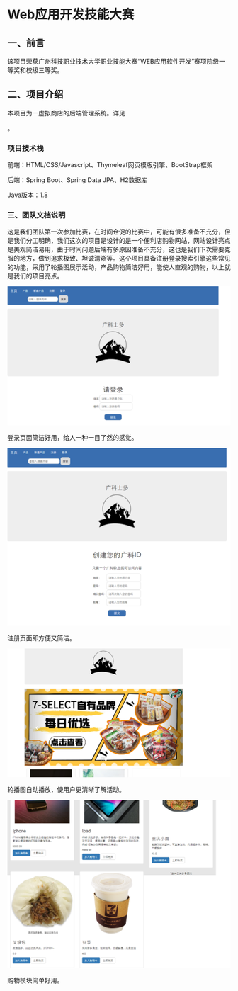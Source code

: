 #                  Web应用开发技能大赛

## 一、前言

该项目荣获广州科技职业技术大学职业技能大赛“WEB应用软件开发”赛项院级一等奖和校级三等奖。



## 二、项目介绍

本项目为一虚拟商店的后端管理系统。详见

[《广州科技职业技术大学Web开发竞赛.pdf]: 广州科技职业技术大学Web开发竞赛.pdf

。



### 项目技术栈

前端：HTML/CSS/Javascript、Thymeleaf网页模版引擎、BootStrap框架

后端：Spring Boot、Spring Data JPA、H2数据库

Java版本：1.8



### 三、团队文档说明

这是我们团队第一次参加比赛，在时间仓促的比赛中，可能有很多准备不充分，但是我们分工明确，我们这次的项目是设计的是一个便利店购物网站，网站设计亮点是美观简洁易用，由于时间问题后端有多原因准备不充分，这也是我们下次需要克服的地方，做到追求极致、坦诚清晰等。这个项目具备注册登录搜索引擎这些常见的功能，采用了轮播图展示活动，产品购物简洁好用，能使人直观的购物，以上就是我们的项目亮点。

![image-20211212114330345](./assets/image-20211212114330345-0229156.png)

登录页面简洁好用，给人一种一目了然的感觉。

![image-20211212114605833](./assets/image-20211212114605833-0229172.png)

注册页面即方便又简洁。

![image-20211212114914413](./assets/image-20211212114914413-0229177.png)

轮播图自动播放，使用户更清晰了解活动。

![image-20211212115130242](./assets/image-20211212115130242-0229183.png)

购物模块简单好用。